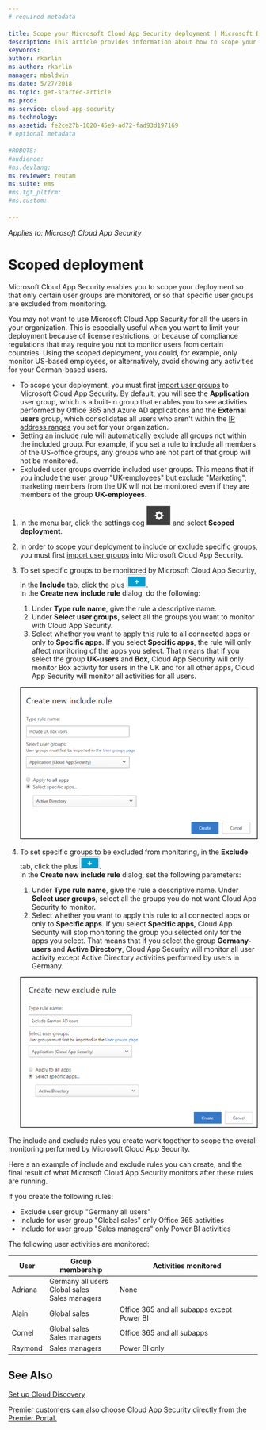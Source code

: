 ```yaml
---
# required metadata

title: Scope your Microsoft Cloud App Security deployment | Microsoft Docs
description: This article provides information about how to scope your Cloud App Security deployment, including and excluding specific users or groups.
keywords:
author: rkarlin
ms.author: rkarlin
manager: mbaldwin
ms.date: 5/27/2018
ms.topic: get-started-article
ms.prod:
ms.service: cloud-app-security
ms.technology:
ms.assetid: fe2ce27b-1020-45e9-ad72-fad93d197169
# optional metadata

#ROBOTS:
#audience:
#ms.devlang:
ms.reviewer: reutam
ms.suite: ems
#ms.tgt_pltfrm:
#ms.custom:

---
```


*Applies to: Microsoft Cloud App Security*


# Scoped deployment <a name="scoped-deployment"></a> 

Microsoft Cloud App Security enables you to scope your deployment so that only certain user groups are monitored, or so that specific user groups are excluded from monitoring.

You may not want to use Microsoft Cloud App Security for all the users in your organization. This is especially useful when you want to limit your deployment because of license restrictions, or because of compliance regulations that may require you not to monitor users from certain countries. Using the scoped deployment, you could, for example, only monitor US-based employees, or alternatively, avoid showing any activities for your German-based users. 

- To scope your deployment, you must first [import user groups](user-groups.md) to Microsoft Cloud App Security. By default, you will see the **Application** user group, which is a built-in group that enables you to see activities performed by Office 365 and Azure AD applications and the **External users** group, which consolidates all users who aren't within the [IP address ranges](ip-tags.md) you set for your organization.
- Setting an include rule will automatically exclude all groups not within the included group. For example, if you set a rule to include all members of the US-office groups, any groups who are not part of that group will not be monitored.
- Excluded user groups override included user groups. This means that if you include the user group "UK-employees" but exclude "Marketing", marketing members from the UK will not be monitored even if they are members of the group **UK-employees**.

1. In the menu bar, click the settings cog ![settings icon](./media/settings-icon.png "settings icon") and select **Scoped deployment**.  

2. In order to scope your deployment to include or exclude specific groups, you must first [import user groups](user-groups.md) into Microsoft Cloud App Security. 

3. To set specific groups to be monitored by Microsoft Cloud App Security, in the **Include** tab, click the plus ![icon](./media/plus-icon.png). <br>In the **Create new include rule** dialog, do the following:

    1. Under **Type rule name**, give the rule a descriptive name.
    2. Under **Select user groups**, select all the groups you want to monitor with Cloud App Security.
    3. Select whether you want to apply this rule to all connected apps or only to **Specific apps**. If you select **Specific apps**, the rule will only affect monitoring of the apps you select. That means that if you select the group **UK-users** and **Box**, Cloud App Security will only monitor Box activity for users in the UK and for all other apps, Cloud App Security will monitor all activities for all users.
     
     ![include rule](./media/include-rule.png)

4. To set specific groups to be excluded from monitoring, in the **Exclude** tab, click the plus ![icon](./media/plus-icon.png). <br>In the **Create new include rule** dialog, set the following parameters:

    1. Under **Type rule name**, give the rule a descriptive name.
    Under **Select user groups**, select all the groups you do not want Cloud App Security to monitor.
    2. Select whether you want to apply this rule to all connected apps or only to **Specific apps**. If you select **Specific apps**, Cloud App Security will stop monitoring the group you selected only for the apps you select. That means that if you select the group **Germany-users** and **Active Directory**, Cloud App Security will monitor all user activity except Active Directory activities performed by users in Germany.
    
    ![exclude rule](./media/exclude-rule.png)

The include and exclude rules you create work together to scope the overall monitoring performed by Microsoft Cloud App Security.

Here's an example of include and exclude rules you can create, and the final result of what Microsoft Cloud App Security monitors after these rules are running.

If you create the following rules:

- Exclude user group "Germany all users"
- Include for user group "Global sales" only Office 365 activities
- Include for user group "Sales managers" only Power BI activities

The following user activities are monitored:

|User|Group membership|Activities monitored|
|----|----|----|
|Adriana|Germany all users<br>Global sales<br>Sales managers|None|
|Alain|Global sales|Office 365 and all subapps except Power BI|
|Cornel|Global sales<br>Sales managers|Office 365 and all subapps|
|Raymond|Sales managers|Power BI only|


  
    
## See Also  
[Set up Cloud Discovery](set-up-cloud-discovery.md)   

[Premier customers can also choose Cloud App Security directly from the Premier Portal.](https://premier.microsoft.com/)  
  
  